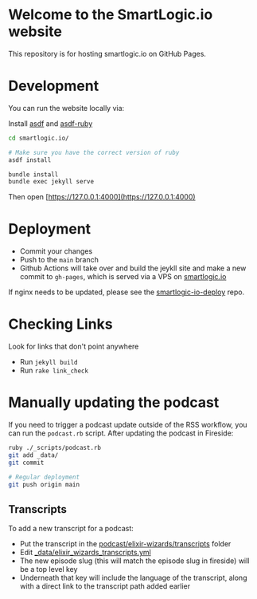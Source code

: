 # Welcome to the SmartLogic.io website

This repository is for hosting smartlogic.io on GitHub Pages.

# Development

You can run the website locally via:

Install [asdf](https://asdf-vm.com/#/core-manage-asdf) and [asdf-ruby](https://github.com/asdf-vm/asdf-ruby)

```bash
cd smartlogic.io/

# Make sure you have the correct version of ruby
asdf install

bundle install
bundle exec jekyll serve
```

Then open [https://127.0.0.1:4000](https://127.0.0.1:4000)

# Deployment

- Commit your changes
- Push to the `main` branch
- Github Actions will take over and build the jeykll site and make a new commit to `gh-pages`, which is served via a VPS on [smartlogic.io](http://smartlogic.io)

If nginx needs to be updated, please see the [smartlogic-io-deploy](https://github.com/smartlogic/smartlogic-io-deploy) repo.

# Checking Links

Look for links that don't point anywhere

- Run `jekyll build`
- Run `rake link_check`

# Manually updating the podcast

If you need to trigger a podcast update outside of the RSS workflow, you can run the `podcast.rb` script. After updating the podcast in Fireside:

```bash
ruby ./_scripts/podcast.rb
git add _data/
git commit

# Regular deployment
git push origin main
```

## Transcripts

To add a new transcript for a podcast:

- Put the transcript in the [podcast/elixir-wizards/transcripts](https://github.com/smartlogic/smartlogic.io/tree/main/podcast/elixir-wizards/transcripts) folder
- Edit [_data/elixir_wizards_transcripts.yml](https://github.com/smartlogic/smartlogic.io/blob/main/_data/elixir_wizards_transcripts.yml)
- The new episode slug (this will match the episode slug in fireside) will be a top level key
- Underneath that key will include the language of the transcript, along with a direct link to the transcript path added earlier
